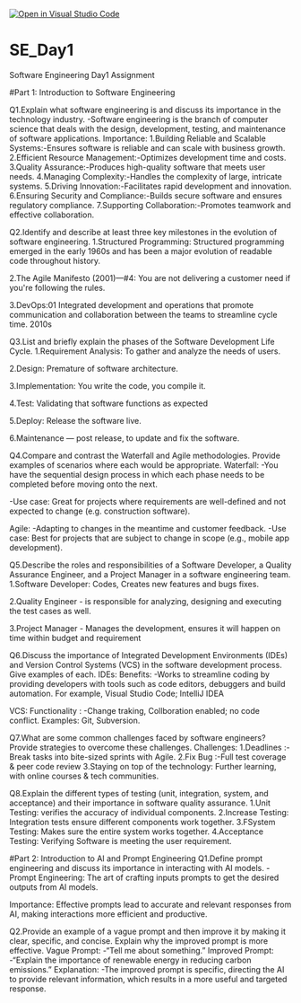 [![Open in Visual Studio Code](https://classroom.github.com/assets/open-in-vscode-2e0aaae1b6195c2367325f4f02e2d04e9abb55f0b24a779b69b11b9e10269abc.svg)](https://classroom.github.com/online_ide?assignment_repo_id=15580250&assignment_repo_type=AssignmentRepo)
# SE_Day1
Software Engineering Day1 Assignment

#Part 1: Introduction to Software Engineering

Q1.Explain what software engineering is and discuss its importance in the technology industry.
 -Software engineering is the branch of computer science that deals with the design, development, testing, and maintenance of software applications.
 Importance:
 1.Building Reliable and Scalable Systems:-Ensures software is reliable and can scale with business growth.
 2.Efficient Resource Management:-Optimizes development time and costs.
 3.Quality Assurance:-Produces high-quality software that meets user needs.
 4.Managing Complexity:-Handles the complexity of large, intricate systems.
 5.Driving Innovation:-Facilitates rapid development and innovation.
 6.Ensuring Security and Compliance:-Builds secure software and ensures regulatory compliance.
 7.Supporting Collaboration:-Promotes teamwork and effective collaboration.

Q2.Identify and describe at least three key milestones in the evolution of software engineering.
 1.Structured Programming: Structured programming emerged in the early 1960s and has been a major evolution of readable code throughout history.

 2.The Agile Manifesto (2001)—#4: You are not delivering a customer need if you're following the rules.

 3.DevOps:01 Integrated development and operations that promote communication and collaboration between the teams to streamline cycle time. 2010s


Q3.List and briefly explain the phases of the Software Development Life Cycle.
 1.Requirement Analysis: To gather and analyze the needs of users.

 2.Design: Premature of software architecture.

 3.Implementation: You write the code, you compile it.

 4.Test: Validating that software functions as expected

 5.Deploy: Release the software live.

 6.Maintenance — post release, to update and fix the software.

Q4.Compare and contrast the Waterfall and Agile methodologies. Provide examples of scenarios where each would be appropriate.
 Waterfall:
  -You have the sequential design process in which each phase needs to be completed before moving onto the next.

 -Use case: Great for projects where requirements are well-defined and not expected to change (e.g. construction software).

 Agile:
  -Adapting to changes in the meantime and customer feedback.
  -Use case: Best for projects that are subject to change in scope (e.g.,  mobile app development).

Q5.Describe the roles and responsibilities of a Software Developer, a Quality Assurance Engineer, and a Project Manager in a software engineering team.
 1.Software Developer: Codes, Creates new features and bugs fixes.

 2.Quality Engineer - is responsible for analyzing, designing and executing the test cases as well.

 3.Project Manager - Manages the development, ensures it will happen on time within budget and requirement

Q6.Discuss the importance of Integrated Development Environments (IDEs) and Version Control Systems (VCS) in the software development process. Give examples of each.
 IDEs:
 Benefits: 
 -Works to streamline coding by providing developers with tools such as code editors, debuggers and build automation.
 For example, Visual Studio Code; IntelliJ IDEA

 VCS:
 Functionality : 
 -Change traking, Collboration enabled; no code conflict.
 Examples: Git, Subversion.

Q7.What are some common challenges faced by software engineers? Provide strategies to overcome these challenges.
 Challenges:
 1.Deadlines :-Break tasks into bite-sized sprints with Agile.
 2.Fix Bug :-Full test coverage & peer code review
 3.Staying on top of the technology: Further learning, with online courses & tech communities.

Q8.Explain the different types of testing (unit, integration, system, and acceptance) and their importance in software quality assurance.
 1.Unit Testing: verifies the accuracy of individual components.
 2.Increase Testing: Integration tests ensure different components work together.
 3.FSystem Testing: Makes sure the entire system works together.
 4.Acceptance Testing: Verifying Software is meeting the user requirement.

#Part 2: Introduction to AI and Prompt Engineering
Q1.Define prompt engineering and discuss its importance in interacting with AI models.
 -Prompt Engineering: The art of crafting inputs prompts to get the desired outputs from AI models.
 
 Importance:
 Effective prompts lead to accurate and relevant responses from AI, making interactions more efficient and 
 productive.

Q2.Provide an example of a vague prompt and then improve it by making it clear, specific, and concise. Explain why the improved prompt is more effective.
 Vague Prompt:
 -“Tell me about something.”
 Improved Prompt:
 -“Explain the importance of renewable energy in reducing carbon emissions.”
 Explanation:
 -The improved prompt is specific, directing the AI to provide relevant information, which results in 
 a more useful and targeted response.
